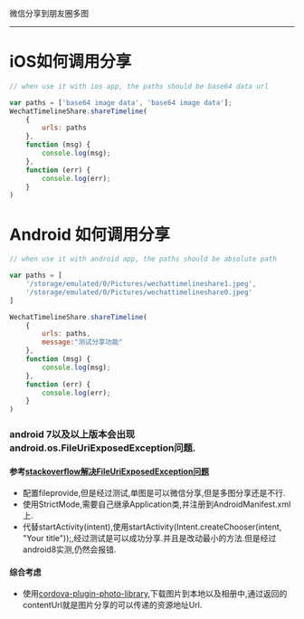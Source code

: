 微信分享到朋友圈多图

-------------

# iOS如何调用分享

```javascript
// when use it with ios app, the paths should be base64 data url

var paths = ['base64 image data', 'base64 image data'];
WechatTimelineShare.shareTimeline(
    {
        urls: paths
    },
    function (msg) {
        console.log(msg);
    },
    function (err) {
        console.log(err);
    }
)
```

# Android 如何调用分享

```javascript
// when use it with android app, the paths should be absolute path

var paths = [
    '/storage/emulated/0/Pictures/wechattimelineshare1.jpeg',
    '/storage/emulated/0/Pictures/wechattimelineshare0.jpeg'
]

WechatTimelineShare.shareTimeline(
    {
        urls: paths,
        message:"测试分享功能"
    },
    function (msg) {
        console.log(msg);
    },
    function (err) {
        console.log(err);
    }
)
```
### android 7以及以上版本会出现android.os.FileUriExposedException问题.
 #### 参考[stackoverflow解决FileUriExposedException问题](https://stackoverflow.com/questions/38200282/android-os-fileuriexposedexception-file-storage-emulated-0-test-txt-exposed)
 - 配置fileprovide,但是经过测试,单图是可以微信分享,但是多图分享还是不行.
 - 使用StrictMode,需要自己继承Application类,并注册到AndroidManifest.xml上.
 - 代替startActivity(intent),使用startActivity(Intent.createChooser(intent, "Your title"));,经过测试是可以成功分享.并且是改动最小的方法.但是经过android8实测,仍然会报错.
 
 #### 综合考虑
 - 使用[cordova-plugin-photo-library](https://github.com/syhcom/cordova-plugin-photo-library),下载图片到本地以及相册中,通过返回的contentUrl就是图片分享的可以传递的资源地址Url.